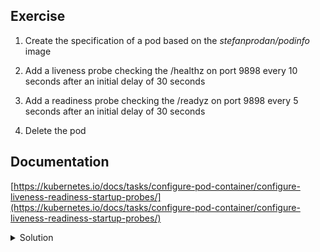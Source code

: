 ## Exercise

1. Create the specification of a pod based on the *stefanprodan/podinfo* image

2. Add a liveness probe checking the /healthz on port 9898 every 10 seconds after an initial delay of 30 seconds

3. Add a readiness probe checking the /readyz on port 9898 every 5 seconds after an initial delay of 30 seconds

4. Delete the pod

## Documentation

[https://kubernetes.io/docs/tasks/configure-pod-container/configure-liveness-readiness-startup-probes/](https://kubernetes.io/docs/tasks/configure-pod-container/configure-liveness-readiness-startup-probes/)

<details>
  <summary markdown="span">Solution</summary>

1. Create the specification of a pod based on the *stefanprodan/podinfo* image

```
kubectl run podinfo --image=stefanprodan/podinfo --dry-run=client -o yaml > podinfo.yaml
```

2. Add a liveness probe checking the /healthz on port 9898 every 10 seconds

```
apiVersion: v1
kind: Pod
metadata:
  labels:
    run: podinfo
  name: podinfo
spec:
  containers:
  - image: stefanprodan/podinfo
    name: podinfo
    livenessProbe:
      httpGet:
        path: /healthz
        port: 9898
      periodSeconds: 10
      initialDelaySeconds: 30
```

3. Add a readiness probe checking the /readyz on port 9898 every 5 seconds

```
apiVersion: v1
kind: Pod
metadata:
  labels:
    run: podinfo
  name: podinfo
spec:
  containers:
  - image: stefanprodan/podinfo
    name: podinfo
    livenessProbe:
      httpGet:
        path: /healthz
        port: 9898
      periodSeconds: 10
      initialDelaySeconds: 30
    readinessProbe:
      httpGet:
        path: /readyz
        port: 9898
      periodSeconds: 5
      initialDelaySeconds: 30
```

4. Delete the pod

```
k delete po podinfo
```

</details>

